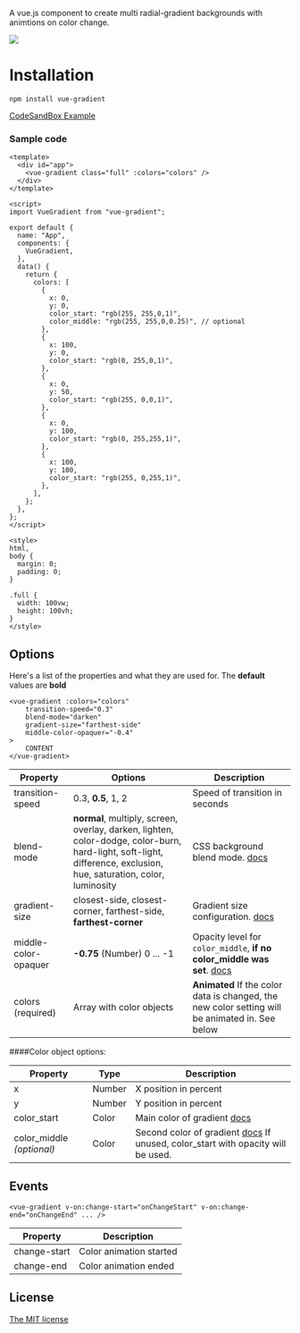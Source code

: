 A vue.js component to create multi radial-gradient backgrounds with animtions on color change.

![](https://www.dropbox.com/s/ww1elpsd1afv0mn/sample_1.gif?raw=1)

# Installation
`npm install vue-gradient`

[CodeSandBox Example](https://codesandbox.io/s/vue-gradient-6sgmx?file=/src/App.vue)

### Sample code

```vue
<template>
  <div id="app">
    <vue-gradient class="full" :colors="colors" />
  </div>
</template>

<script>
import VueGradient from "vue-gradient";

export default {
  name: "App",
  components: {
    VueGradient,
  },
  data() {
    return {
      colors: [
        {
          x: 0,
          y: 0,
          color_start: "rgb(255, 255,0,1)",
          color_middle: "rgb(255, 255,0,0.25)", // optional
        },
        {
          x: 100,
          y: 0,
          color_start: "rgb(0, 255,0,1)",
        },
        {
          x: 0,
          y: 50,
          color_start: "rgb(255, 0,0,1)",
        },
        {
          x: 0,
          y: 100,
          color_start: "rgb(0, 255,255,1)",
        },
        {
          x: 100,
          y: 100,
          color_start: "rgb(255, 0,255,1)",
        },
      ],
    };
  },
};
</script>

<style>
html,
body {
  margin: 0;
  padding: 0;
}

.full {
  width: 100vw;
  height: 100vh;
}
</style>

```




## Options

Here's a list of the properties and what they are used for. The **default** values are **bold**

```
<vue-gradient :colors="colors" 
	transition-speed="0.3" 
	blend-mode="darken" 
	gradient-size="farthest-side" 
	middle-color-opaquer="-0.4"
>
	CONTENT
</vue-gradient>
```


| Property | Options | Description | 
| -----| --- | ------------|
| transition-speed | 0.3, **0.5**, 1, 2 | Speed of transition in seconds |
| blend-mode | **normal**, multiply, screen, overlay, darken, lighten, color-dodge, color-burn, hard-light, soft-light, difference, exclusion, hue, saturation, color, luminosity | CSS background blend mode. [docs](https://developer.mozilla.org/de/docs/Web/CSS/background-blend-mode) |
| gradient-size | closest-side, closest-corner, farthest-side, **farthest-corner** | Gradient size configuration. [docs](https://developer.mozilla.org/de/docs/Web/CSS/radial-gradient()) |
| middle-color-opaquer | **-0.75** (Number) 0 ... -1 | Opacity level for `color_middle`, **if no color_middle was set**.  [docs](https://github.com/Qix-/color#readme) |
| colors (required) | Array with color objects  | **Animated** If the color data is changed, the new color setting will be animated in. See below |

####Color object options:

| Property | Type | Description | 
| -----| --- | ------------|
| x | Number | X position in percent |
| y | Number | Y position in percent |
| color_start | Color | Main color of gradient [docs](https://github.com/Qix-/color#readme) |
| color_middle *(optional)* | Color | Second color of gradient [docs](https://github.com/Qix-/color#readme) If unused, color_start with opacity will be used.|


## Events

```
<vue-gradient v-on:change-start="onChangeStart" v-on:change-end="onChangeEnd" ... />
```

| Property |Description | 
| -----| ------------|
| change-start | Color animation started |
| change-end | Color animation ended |


## License
[The MIT license](LICENSE.md)